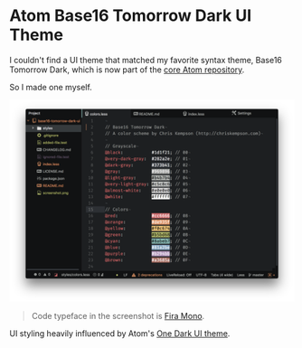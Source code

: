 # Atom Base16 Tomorrow Dark UI Theme

I couldn't find a UI theme that matched my favorite syntax theme, Base16 Tomorrow Dark, which is now part of the [core Atom repository](https://github.com/atom/atom/tree/master/packages/base16-tomorrow-dark-theme).

So I made one myself.

![Screenshot](https://github.com/cr0ybot/base16-tomorrow-dark-ui/raw/master/screenshot.png)

> Code typeface in the screenshot is [Fira Mono](https://github.com/mozilla/Fira).

UI styling heavily influenced by Atom's [One Dark UI theme](https://github.com/atom/atom/tree/master/packages/one-dark-ui).
